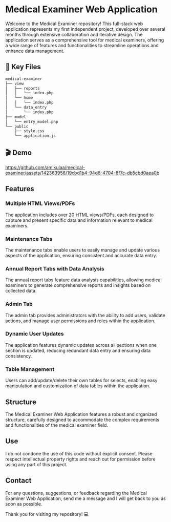 # Medical Examiner Web Application

Welcome to the Medical Examiner repository! This full-stack web application represents my first independent project, developed over several months through extensive collaboration and iterative design. The application serves as a comprehensive tool for medical examiners, offering a wide range of features and functionalities to streamline operations and enhance data management.
 
## 📌 Key Files
```md
medical-examiner
├── view
│   ├── reports
│   │   └── index.php
│   └── home
│   │   └── index.php
│   └── data_entry
│       └── index.php
├── model
│   └── entry_model.php
└── public
    ├── style.css
    └── application.js
```

## 🎬 Demo
https://github.com/amikulaa/medical-examiner/assets/142363956/19cbd1b4-94d6-4704-8f7c-db5cbd0aea0b

## Features

### Multiple HTML Views/PDFs
The application includes over 20 HTML views/PDFs, each designed to capture and present specific data and information relevant to medical examiners.

### Maintenance Tabs
The maintenance tabs enable users to easily manage and update various aspects of the application, ensuring consistent and accurate data entry.

### Annual Report Tabs with Data Analysis
The annual report tabs feature data analysis capabilities, allowing medical examiners to generate comprehensive reports and insights based on collected data.

### Admin Tab
The admin tab provides administrators with the ability to add users, validate actions, and manage user permissions and roles within the application.

### Dynamic User Updates
The application features dynamic updates across all sections when one section is updated, reducing redundant data entry and ensuring data consistency.

### Table Management
Users can add/update/delete their own tables for selects, enabling easy manipulation and customization of data tables within the application.

## Structure
The Medical Examiner Web Application features a robust and organized structure, carefully designed to accommodate the complex requirements and functionalities of the medical examiner field.

## Use
I do not condone the use of this code without explicit consent. Please respect intellectual property rights and reach out for permission before using any part of this project.

## Contact
For any questions, suggestions, or feedback regarding the Medical Examiner Web Application, send me a message and I will get back to you as soon as possible.

Thank you for visiting my repository! 💻
